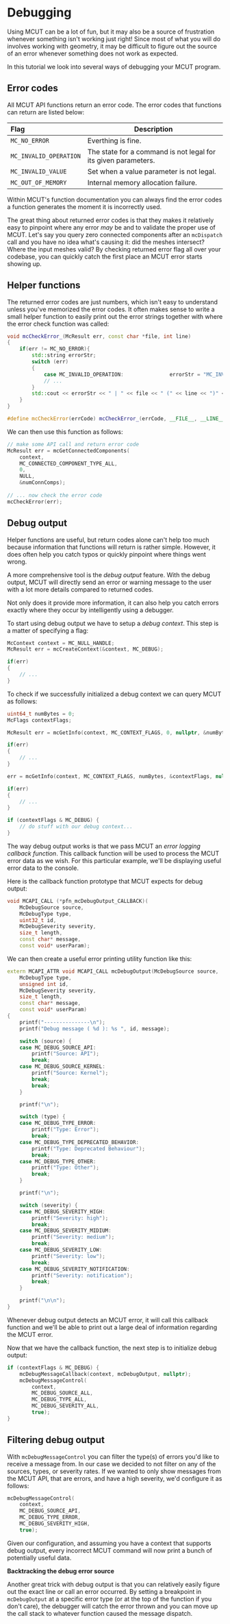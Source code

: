 # Debugging

Using MCUT can be a lot of fun, but it may also be a source of frustration whenever something isn't working just right! Since most of what you will do involves working with geometry, it may be difficult to figure out the source of an error whenever something does not work as expected. 

In this tutorial we look into several ways of debugging your MCUT program. 

## Error codes

All MCUT API functions return an error code. The error codes that functions can return are listed below:

|     Flag       | Description      |
|:----------------|----------------|
|      `MC_NO_ERROR`          |         Everthing is fine. |
|   `MC_INVALID_OPERATION` | The state for a command is not legal for its given parameters.            |
|     `MC_INVALID_VALUE` | Set when a value parameter is not legal.            |
| `MC_OUT_OF_MEMORY` | Internal memory allocation failure.     |

Within MCUT's function documentation you can always find the error codes a function generates the moment it is incorrectly used. 

The great thing about returned error codes is that they makes it relatively easy to pinpoint where any error _may_ be and to validate the proper use of MCUT. Let's say you query zero connected components after an `mcDispatch` call and you have no idea what's causing it: did the meshes intersect? Where the input meshes valid? By checking returned error flag all over your codebase, you can quickly catch the first place an MCUT error starts showing up.

## Helper functions

The returned error codes are just numbers, which isn't easy to understand unless you've memorized the error codes. It often makes sense to write a small helper function to easily print out the error strings together with where the error check function was called:

```c++
void mcCheckError_(McResult err, const char *file, int line)
{
    if(err != MC_NO_ERROR){
        std::string errorStr;
        switch (err)
        {
            case MC_INVALID_OPERATION:               errorStr = "MC_INVALID_OPERATION"; break;
            // ...
        }
        std::cout << errorStr << " | " << file << " (" << line << ")" << std::endl;
    }
}

#define mcCheckError(errCode) mcCheckError_(errCode, __FILE__, __LINE__) 
```

We can then use this function as follows:
```c++
// make some API call and return error code
McResult err = mcGetConnectedComponents(
    context, 
    MC_CONNECTED_COMPONENT_TYPE_ALL, 
    0, 
    NULL, 
    &numConnComps);
    
// ... now check the error code
mcCheckError(err);
```

## Debug output

Helper functions are useful, but return codes alone can't help too much because information that functions will return is rather simple. However, it does often help you catch typos or quickly pinpoint where things went wrong.

A more comprehensive tool is the _debug output_ feature. With the debug output, MCUT will directly send an error or warning message to the user with a lot more details compared to returned codes. 

Not only does it provide more information, it can also help you catch errors exactly where they occur by intelligently using a debugger.

To start using debug output we have to setup a _debug context_. This step is a matter of specifying a flag:

```c++
McContext context = MC_NULL_HANDLE;
McResult err = mcCreateContext(&context, MC_DEBUG);

if(err)
{
    // ...
}
```

To check if we successfully initialized a debug context we can query MCUT as follows:


```c++
uint64_t numBytes = 0;
McFlags contextFlags;

McResult err = mcGetInfo(context, MC_CONTEXT_FLAGS, 0, nullptr, &numBytes);

if(err)
{
    // ...
}

err = mcGetInfo(context, MC_CONTEXT_FLAGS, numBytes, &contextFlags, nullptr);

if(err)
{
    // ...
}

if (contextFlags & MC_DEBUG) {
    // do stuff with our debug context...
}
```

The way debug output works is that we pass MCUT an _error logging callback function_. This callback function will be used to process the MCUT error data as we wish. For this particular example, we'll be displaying useful error data to the console. 

Here is the callback function prototype that MCUT expects for debug output:

```c++
void MCAPI_CALL (*pfn_mcDebugOutput_CALLBACK)(
    McDebugSource source, 
    McDebugType type, 
    uint32_t id, 
    McDebugSeverity severity, 
    size_t length, 
    const char* message, 
    const void* userParam);
```

We can then create a useful error printing utility function like this:

```c++
extern MCAPI_ATTR void MCAPI_CALL mcDebugOutput(McDebugSource source,
    McDebugType type,
    unsigned int id,
    McDebugSeverity severity,
    size_t length,
    const char* message,
    const void* userParam)
{
    printf("---------------\n");
    printf("Debug message ( %d ): %s ", id, message);

    switch (source) {
    case MC_DEBUG_SOURCE_API:
        printf("Source: API");
        break;
    case MC_DEBUG_SOURCE_KERNEL:
        printf("Source: Kernel");
        break;
        break;
    }

    printf("\n");

    switch (type) {
    case MC_DEBUG_TYPE_ERROR:
        printf("Type: Error");
        break;
    case MC_DEBUG_TYPE_DEPRECATED_BEHAVIOR:
        printf("Type: Deprecated Behaviour");
        break;
    case MC_DEBUG_TYPE_OTHER:
        printf("Type: Other");
        break;
    }

    printf("\n");

    switch (severity) {
    case MC_DEBUG_SEVERITY_HIGH:
        printf("Severity: high");
        break;
    case MC_DEBUG_SEVERITY_MIDIUM:
        printf("Severity: medium");
        break;
    case MC_DEBUG_SEVERITY_LOW:
        printf("Severity: low");
        break;
    case MC_DEBUG_SEVERITY_NOTIFICATION:
        printf("Severity: notification");
        break;
    }

    printf("\n\n");
}
```

Whenever debug output detects an MCUT error, it will call this callback function and we'll be able to print out a large deal of information regarding the MCUT error. 

Now that we have the callback function, the next step is to initialize debug output:

```c++
if (contextFlags & MC_DEBUG) {
    mcDebugMessageCallback(context, mcDebugOutput, nullptr);
    mcDebugMessageControl(
        context, 
        MC_DEBUG_SOURCE_ALL, 
        MC_DEBUG_TYPE_ALL, 
        MC_DEBUG_SEVERITY_ALL, 
        true);
}
```

## Filtering debug output

With `mcDebugMessageControl` you can filter the type(s) of errors you'd like to receive a message from. In our case we decided to not filter on any of the sources, types, or severity rates. If we wanted to only show messages from the MCUT API, that are errors, and have a high severity, we'd configure it as follows:

```c++
mcDebugMessageControl(
    context, 
    MC_DEBUG_SOURCE_API, 
    MC_DEBUG_TYPE_ERROR, 
    MC_DEBUG_SEVERITY_HIGH, 
    true);
```

Given our configuration, and assuming you have a context that supports debug output, every incorrect MCUT command will now print a bunch of potentially useful data.

**Backtracking the debug error source**

Another great trick with debug output is that you can relatively easily figure out the exact line or call an error occurred. By setting a breakpoint in `mcDebugOutput` at a specific error type (or at the top of the function if you don't care), the debugger will catch the error thrown and you can move up the call stack to whatever function caused the message dispatch.